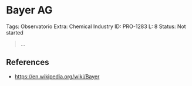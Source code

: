 # Bayer AG

Tags: Observatorio
Extra: Chemical Industry
ID: PRO-1283
L: 8
Status: Not started

> …
> 

## References

- https://en.wikipedia.org/wiki/Bayer